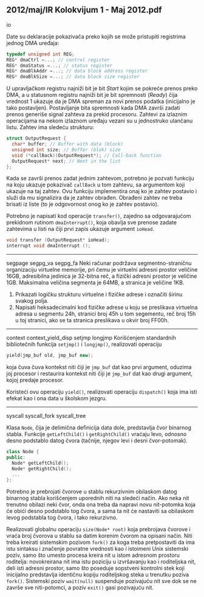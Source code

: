2012/maj/IR Kolokvijum 1 - Maj 2012.pdf
--------------------------------------------------------------------------------
io

Date su deklaracije pokazivača preko kojih se može pristupiti registrima jednog DMA
uređaja:
```cpp
typedef unsigned int REG;
REG* dmaCtrl =...; // control register
REG* dmaStatus =...; // status register
REG* dmaBlkAddr =...; // data block address register
REG* dmaBlkSize =...; // data block size register
```
U upravljačkom registru najniži bit je bit *Start* kojim se pokreće prenos preko DMA, a u
statusnom registru najniži bit je bit spremnosti (*Ready*) čija vrednost 1 ukazuje da je DMA
spreman za novi prenos podatka (inicijalno je tako postavljen). Postavljanje bita spremnosti
kada DMA završi zadati prenos generiše signal zahteva za prekid procesoru.
Zahtevi za izlaznim operacijama na nekom izlaznom uređaju vezani su u jednostruko
ulančanu listu. Zahtev ima sledeću strukturu:
```cpp
struct OutputRequest {
  char* buffer; // Buffer with data (block)
  unsigned int size; // Buffer (blok) size
  void (*callBack)(OutputRequest*); // Call-back function
  OutputRequest* next; // Next in the list
};
```
Kada se završi prenos zadat jednim zahtevom, potrebno je pozvati funkciju na koju ukazuje
pokazivač `callBack` u tom zahtevu, sa argumentom koji ukazuje na taj zahtev. Ovu funkciju
implementira onaj ko je zahtev postavio i služi da mu signalizira da je zahtev obrađen.
Obrađeni zahtev ne treba brisati iz liste (to je odgovornost onog ko je zahtev postavio).

Potrebno je napisati kod operacije `transfer()`, zajedno sa odgovarajućom prekidnom
rutinom `dmaInterrupt()`, koja obavlja sve prenose zadate zahtevima u listi na čiji prvi zapis
ukazuje argument `ioHead`.
```cpp
void transfer (OutputRequest* ioHead);
interrupt void dmaInterrupt ();
```

--------------------------------------------------------------------------------
segpage segpg_va segpg_fa
Neki računar podržava segmentno-straničnu organizaciju virtuelne memorije, pri čemu je
virtuelni adresni prostor veličine 16GB, adresibilna jedinica je 32-bitna reč, a fizički adresni
prostor je veličine 1GB. Maksimalna veličina segmenta je 64MB, a stranica je veličine 1KB.

1. Prikazati logičku strukturu virtuelne i fizičke adrese i označiti širinu svakog polja.
2. Napisati heksadecimalni kod fizičke adrese u koju se preslikava virtuelna adresa u
segmentu 24h, stranici broj 45h u tom segementu, reč broj 15h u toj stranici, ako se ta stranica
preslikava u okvir broj FF00h.

--------------------------------------------------------------------------------
context context_yield_disp setjmp longjmp
Korišćenjem standardnih bibliotečnih funkcija `setjmp()` i `longjmp()`, realizovati operaciju
```cpp
yield(jmp_buf old, jmp_buf new);
```
koja čuva čuva kontekst niti čiji je `jmp_buf` dat kao prvi argument, oduzima joj procesor i
restaurira kontekst niti čiji je `jmp_buf` dat kao drugi argument, kojoj predaje procesor.

Koristeći ovu operaciju `yield()`, realizovati operaciju `dispatch()` koja ima isti efekat kao i
ona data u školskom jezgru.

--------------------------------------------------------------------------------
syscall syscall_fork syscall_tree

Klasa `Node`, čija je delimična definicija data dole, predstavlja čvor binarnog stabla. Funkcije
`getLeftChild()` i `getRightChild()` vraćaju levo, odnosno desno podstablo datog čvora
(tačnije, njegov levi i desni čvor-potomak).
```cpp
class Node {
public:
  Node* getLeftChild();
  Node* getRightChild();
  ...
};
```

Potrebno je prebrojati čvorove u stablu rekurzivnim obilaskom datog binarnog stabla
korišćenjem uporednih niti na sledeći način. Ako neka nit trenutno obilazi neki čvor, onda ona
treba da napravi novu nit-potomka koja će obići desno podstablo tog čvora, a sama ta nit će
nastaviti sa obilaskom levog podstabla tog čvora, i tako rekurzivno.

Realizovati globalnu operaciju `size(Node* root)` koja prebrojava čvorove i vraća broj
čvorova u stablu sa datim korenim čvorom na opisani način. Niti treba kreirati sistemskim
pozivom `fork()` za koga treba pretpostaviti da ima istu sintaksu i značenje povratne vrednosti
kao i istoimeni Unix sistemski poziv, samo što umesto procesa kreira nit u istom adresnom
prostoru roditelja: novokreirana nit ima istu poziciju u izvršavanju kao i roditeljska nit, deli
isti adresni prostor, samo što poseduje sopstveni kontrolni stek koji inicijalno predstavlja
identičnu kopiju roditeljskog steka u trenutku poziva `fork()`. Sistemski poziv `wait(null)`
suspenduje pozivajuću nit sve dok se ne završe sve niti-potomci, a poziv `exit()` gasi
pozivajuću nit.
